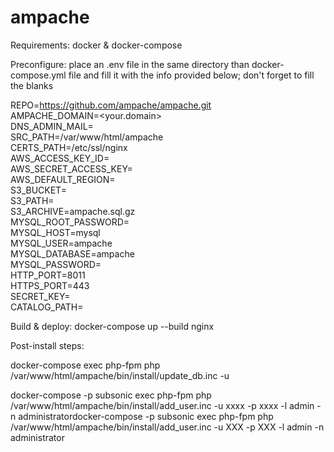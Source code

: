 # ampache


Requirements: docker & docker-compose

Preconfigure: place an .env file in the same directory than docker-compose.yml file and fill it with the info provided below; don't forget to fill the blanks

REPO=https://github.com/ampache/ampache.git  
AMPACHE_DOMAIN=<your.domain>  
DNS_ADMIN_MAIL=<yourmail at your domain>  
SRC_PATH=/var/www/html/ampache  
CERTS_PATH=/etc/ssl/nginx  
AWS_ACCESS_KEY_ID=  
AWS_SECRET_ACCESS_KEY=  
AWS_DEFAULT_REGION=  
S3_BUCKET=  
S3_PATH=  
S3_ARCHIVE=ampache.sql.gz  
MYSQL_ROOT_PASSWORD=  
MYSQL_HOST=mysql  
MYSQL_USER=ampache  
MYSQL_DATABASE=ampache  
MYSQL_PASSWORD=  
HTTP_PORT=8011  
HTTPS_PORT=443  
SECRET_KEY=  
CATALOG_PATH=  

Build & deploy: docker-compose up --build nginx

Post-install steps:

docker-compose exec php-fpm php /var/www/html/ampache/bin/install/update_db.inc -u

docker-compose -p subsonic exec php-fpm php  /var/www/html/ampache/bin/install/add_user.inc -u xxxx -p xxxx -l admin -n administratordocker-compose -p subsonic exec php-fpm php  /var/www/html/ampache/bin/install/add_user.inc -u XXX -p XXX -l admin -n administrator
